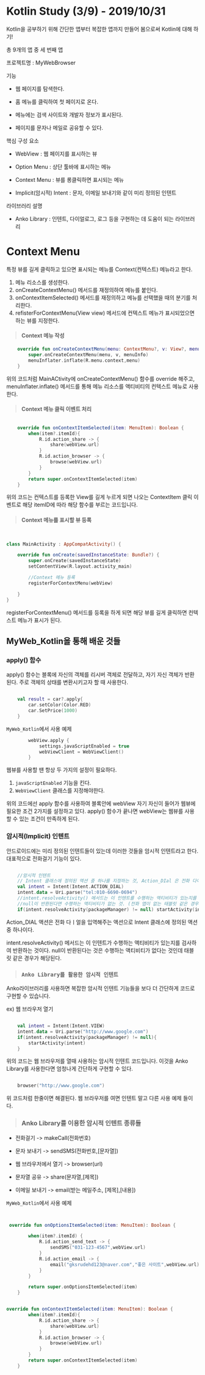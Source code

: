 # Kotlin Study (3/9) - 2019/10/31

Kotlin을 공부하기 위해 간단한 앱부터 복잡한 앱까지 만들어 봄으로써 Kotlin에 대해 하기!

총 9개의 앱 중 세 번째 앱

프로젝트명 : MyWebBrowser

기능

* 웹 페이지를 탐색한다.
  
* 홈 메뉴를 클릭하여 첫 페이지로 온다.
  
* 메뉴에는 검색 사이트와 개발자 정보가 표시된다.
  
* 페이지를 문자나 메일로 공유할 수 있다.

핵심 구성 요소

* WebView : 웹 페이지를 표시하는 뷰
  
* Option Menu : 상단 툴바에 표시하는 메뉴
  
* Context Menu : 뷰를 롱클릭하면 표시되는 메뉴

* Implicit(암시적) Intent : 문자, 이메일 보내기와 같이 미리 정의된 인텐트

라이브러리 설명

* Anko Library : 인텐트, 다이얼로그, 로그 등을 구현하는 데 도움이 되는 라이브러리

# Context Menu

특정 뷰를 길게 클릭하고 있으면 표시되는 메뉴를 Context(컨텍스트) 메뉴라고 한다.

1. 메뉴 리소스를 생성한다.
2. onCreateContextMenu() 메서드를 재정의하여 메뉴를 붙인다.
3. onContextItemSelected() 메서드를 재정의하고 메뉴를 선택했을 때의 분기를 처리한다.
4. refisterForContextMenu(View view) 메서드에 컨텍스트 메뉴가 표시되었으면 하는 뷰를 지정한다.

> #### Context 메뉴 작성

```Kotlin
    override fun onCreateContextMenu(menu: ContextMenu?, v: View?, menuInfo: ContextMenu.ContextMenuInfo?) {
        super.onCreateContextMenu(menu, v, menuInfo)
        menuInflater.inflate(R.menu.context,menu)
    }
```

위의 코드처럼 MainACtivity에 onCreateContextMenu() 함수를 override 해주고, menuInflater.inflate() 메서드를 통해 메뉴 리소스를 액티비티의 컨텍스트 메뉴로 사용한다.

> #### Context 메뉴 클릭 이벤트 처리

```kotlin

    override fun onContextItemSelected(item: MenuItem): Boolean {
        when(item?.itemId){
            R.id.action_share -> {
                share(webView.url)
            }
            R.id.action_browser -> {
                browse(webView.url)
            }
        }
        return super.onContextItemSelected(item)
    }

```

위의 코드는 컨텍스트를 등록한 View를 길게 누르게 되면 나오는 ContextItem 클릭 이벤트로 해당 itemID에 따라 해당 함수를 부르는 코드입니다.

>#### Context 메뉴를 표시할 뷰 등록

```kotlin


class MainActivity : AppCompatActivity() {

    override fun onCreate(savedInstanceState: Bundle?) {
        super.onCreate(savedInstanceState)
        setContentView(R.layout.activity_main)

        //Context 메뉴 등록
        registerForContextMenu(webView)

    }
}
```

registerForContextMenu() 메서드를 등록을 하게 되면 해당 뷰를 길게 클릭하면 컨텍스트 메뉴가 표시가 된다.

## MyWeb_Kotlin을 통해 배운 것들

### apply() 함수

apply() 함수는 블록에 자신의 객체를 리시버 객체로 전달하고, 자기 자신 객체가 반환된다. 주로 객체의 상태를 변환시키고자 할 때 사용한다.

```kotlin

    val result = car?.apply{
        car.setColor(Color.RED)
        car.SetPrice(1000)
    }
```

`MyWeb_Kotlin`에서 사용 예제

```kotlin
        webView.apply {
            settings.javaScriptEnabled = true
            webViewClient = WebViewClient()
        }
```

웹뷰를 사용할 땐 항상 두 가지의 설정이 필요하다.
1. `javaScriptEnabled` 기능을 킨다.
2. `WebViewClient` 클래스를 지정해야한다.

위의 코드에선 apply 함수를 사용하여 블록안에 webView 자기 자신이 들어가 웹뷰에 필요한 조건 2가지를 설정하고 있다. apply() 함수가 끝나면 webView는 웹뷰를 사용할 수 있는 조건이 만족하게 된다.


### 암시적(Implicit) 인텐트

안드로이드에는 미리 정의된 인텐트들이 있는데 이러한 것들을 암시적 인텐트라고 한다. 대표적으로 전화걸기 기능이 있다.

```kotlin

    //암시적 인텐트
    // Intent 클래스에 정의된 액션 중 하나를 지정하는 것, Action_DIal 은 전화 다이얼을 입력해주는 액션이다.
    val intent = Intent(Intent.ACTION_DIAL)
    intent.data = Uri.parse("tel:010-6690-0694")
    //intent.resolveActivity() 메서드는 이 인텐트를 수행하는 액티비티가 있는지를 검사하여 반환한다.
    //null이 반환된다면 수행하는 액티비티가 없는 것. (전화 앱이 없는 태블릿 같은 경우)
    if(intent.resolveActivity(packageManager) != null) startActivity(intent)

```

Action_DIAL 액션은 전화 다ㅣ얼을 입역해주는 액션으로 Intent 클래스에 정의된 액션 중 하나이다. 

intent.resolveActivity() 메서드는 이 인텐트가 수행하는 액티비티가 있는지를 검사하여 반환하는 것이다. null이 반환된다는 것은 수행하는 액티비티가 없다는 것인데 태블릿 같은 경우가 해당된다.


>### `Anko Library를 활용한 암시적 인텐트`

Anko라이브러리를 사용하면 복잡한 암시적 인텐트 기능들을 보다 더 간단하게 코드로 구현할 수 있습니다.

ex) 웹 브라우저 열기

```kotlin

    val intent = Intent(Intent.VIEW)
    intent.data = Uri.parse("http://www.google.com")
    if(intent.resolveActivity(packageManager) != null){
        startActivity(intent)
    }
```

위의 코드는 웹 브라우저를 열때 사용하는 암시적 인텐트 코드입니다. 이것을 Anko Library를 사용한다면 엄청나게 간단하게 구현할 수 있다.

```kotlin

    browser("http://www.google.com")
```

위 코드처럼 한줄이면 해결된다. 웹 브라우저를 여면 인텐트 말고 다른 사용 예제 들이다.

>### Anko Library를 이용한 암시적 인텐트 종류들

* 전화걸기      -> makeCall(전화번호)
  
* 문자 보내기   -> sendSMS(전화번호,[문자열])
  
* 웹 브라우저에서 열기 -> browser(url)
  
* 문자열 공유 -> share(문자열,[제목])
  
* 이메일 보내기 -> email(받는 메일주소, [제목],[내용])

`MyWeb_Kotlin`에서 사용 예제

```kotlin


 override fun onOptionsItemSelected(item: MenuItem): Boolean {

        when(item?.itemId) {
            R.id.action_send_text -> {
                sendSMS("031-123-4567",webView.url)
            }
            R.id.action_email -> {
                email("gksrudehd123@naver.com","좋은 사이트",webView.url)
            }
        }

        return super.onOptionsItemSelected(item)
    }


override fun onContextItemSelected(item: MenuItem): Boolean {
        when(item?.itemId){
            R.id.action_share -> {
                share(webView.url)
            }
            R.id.action_browser -> {
                browse(webView.url)
            }
        }
        return super.onContextItemSelected(item)
    }

```